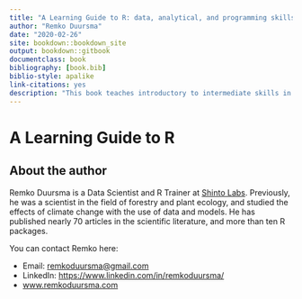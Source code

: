 ```yaml
--- 
title: "A Learning Guide to R: data, analytical, and programming skills."
author: "Remko Duursma"
date: "2020-02-26"
site: bookdown::bookdown_site
output: bookdown::gitbook
documentclass: book
bibliography: [book.bib]
biblio-style: apalike
link-citations: yes
description: "This book teaches introductory to intermediate skills in R."
---
```






# A Learning Guide to R







## About the author

Remko Duursma is a Data Scientist and R Trainer at [Shinto Labs](http://www.shintolabs.nl). Previously, he was a scientist in the field of forestry and plant ecology, and studied the effects of climate change with the use of data and models. He has published nearly 70 articles in the scientific literature, and more than ten R packages. 

You can contact Remko here:

- Email: remkoduursma@gmail.com
- LinkedIn: https://www.linkedin.com/in/remkoduursma/
- www.remkoduursma.com











